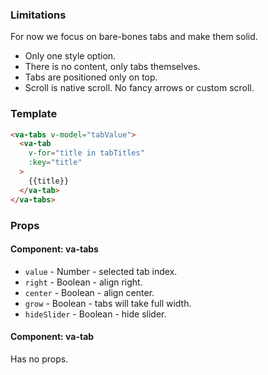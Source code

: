 ### Limitations

For now we focus on bare-bones tabs and make them solid.

* Only one style option.
* There is no content, only tabs themselves.
* Tabs are positioned only on top.
* Scroll is native scroll. No fancy arrows or custom scroll.

### Template

```html
<va-tabs v-model="tabValue">
  <va-tab
    v-for="title in tabTitles"
    :key="title"
  >
    {{title}}
  </va-tab>
</va-tabs>
```

### Props

#### Component: va-tabs

* `value` - Number  - selected tab index.
* `right` - Boolean - align right.
* `center` - Boolean - align center.
* `grow` - Boolean - tabs will take full width.
* `hideSlider` - Boolean - hide slider.

#### Component: va-tab

Has no props.
